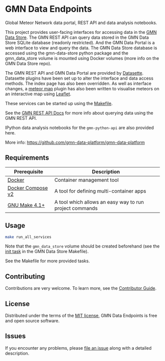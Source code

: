 # GMN Data Endpoints
Global Meteor Network data portal, REST API and data analysis notebooks.

This project provides user-facing interfaces for accessing data in the [GMN Data Store](https://github.com/gmn-data-platform/gmn-data-store). The GMN REST API can query data stored in the GMN Data Store SQLite database (readonly restricted). And the GMN Data Portal is a web interface to view and query the data. The GMN Data Store database is accessed using the gmn-data-store python package and the gmn_data_store volume is mounted using Docker volumes (more info on the GMN Data Store repo).

The GMN REST API and GMN Data Portal are provided by [Datasette](https://datasette.io/). Datasette plugins have been set up to alter the interface and data access methods. The index page has also been overridden. As well as interface changes, a [meteor map](https://github.com/gmn-data-platform/gmn-data-endpoints/tree/2fd5a17a683840fe1cce60932e3af70d9ba74928/services/gmn_data_portal/datasette-meteor-map) plugin has also been written to visualise meteors on an interactive map using [Leaflet](https://leafletjs.com/). 

These services can be started up using the [Makefile](https://github.com/gmn-data-platform/gmn-data-endpoints/blob/main/Makefile).

See the [GMN REST API Docs](https://github.com/gmn-data-platform/gmn-data-endpoints/blob/main/gmn_rest_api_docs.md) for more info about querying data using the GMN REST API.

IPython data analysis notebooks for the `gmn-python-api` are also provided here.

More info: https://github.com/gmn-data-platform/gmn-data-platform

## Requirements
| Prerequisite                                                      | Description                                             |
|-------------------------------------------------------------------|---------------------------------------------------------|
| [Docker](https://www.docker.com/)                                 | Container management tool                               |
| [Docker Compose v2](https://docs.docker.com/compose/cli-command/) | A tool for defining multi-container apps                |
| [GNU Make 4.1+](https://www.gnu.org/software/make/)               | A tool which allows an easy way to run project commands |

## Usage
```sh
make run_all_services
```

Note that the `gmn_data_store` volume should be created beforehand (see the [init task](https://github.com/gmn-data-platform/gmn-data-store/blob/main/Makefile) in the GMN Data Store Makefile).

See the Makefile for more provided tasks.

## Contributing

Contributions are very welcome.
To learn more, see the [Contributor Guide](https://github.com/gmn-data-platform/gmn-data-endpoints/blob/main/CONTRIBUTING.rst).

## License

Distributed under the terms of the [MIT license](https://opensource.org/licenses/MIT), GMN Data Endpoints is free and open source software.

## Issues

If you encounter any problems, please [file an issue](https://github.com/gmn-data-platform/gmn-data-endpoints/issues) along with a detailed description.
